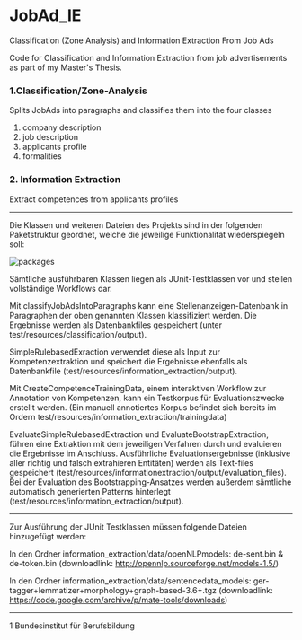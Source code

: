 # JobAd_IE
Classification (Zone Analysis) and Information Extraction From Job Ads

Code for Classification and Information Extraction from job advertisements as part of my Master's Thesis.

### 1.Classification/Zone-Analysis
Splits JobAds into paragraphs and classifies them into the four classes
  1. company description
  2. job description
  3. applicants profile
  4. formalities
  
  ### 2. Information Extraction
  Extract competences from applicants profiles
  
  ____________________________________________________________________________________

Die Klassen und weiteren Dateien des Projekts sind in der folgenden Paketstruktur geordnet, welche die jeweilige Funktionalität wiederspiegeln soll:

![packages](https://cloud.githubusercontent.com/assets/4161405/24959361/dc254c58-1f92-11e7-8860-2b499882896f.PNG)
 
Sämtliche ausführbaren Klassen liegen als JUnit-Testklassen vor und stellen vollständige Workflows dar.

Mit classifyJobAdsIntoParagraphs kann eine Stellenanzeigen-Datenbank in Paragraphen der oben genannten Klassen klassifiziert werden. Die Ergebnisse werden als Datenbankfiles gespeichert (unter test/resources/classification/output).

SimpleRulebasedExraction verwendet diese als Input zur Kompetenzextraktion und speichert die Ergebnisse ebenfalls als Datenbankfile (test/resources/information_extraction/output).

Mit CreateCompetenceTrainingData, einem interaktiven Workflow zur Annotation von Kompetenzen, kann ein Testkorpus für Evaluationszwecke erstellt werden. (Ein manuell annotiertes Korpus befindet sich bereits im Ordern test/resources/information_extraction/trainingdata)

EvaluateSimpleRulebasedExtraction und EvaluateBootstrapExtraction, führen eine Extraktion mit dem jeweiligen Verfahren durch und evaluieren die Ergebnisse im Anschluss. Ausführliche Evaluationsergebnisse (inklusive aller richtig und falsch extrahieren Entitäten) werden als Text-files gespeichert (test/resources/informationextraction/output/evaluation_files). 
Bei der Evaluation des Bootstrapping-Ansatzes werden außerdem sämtliche automatisch generierten Patterns hinterlegt (test/resources/information_extraction/output).

______________________________________________________________________________________

Zur Ausführung der JUnit Testklassen müssen folgende Dateien hinzugefügt werden:

In den Ordner information_extraction/data/openNLPmodels: 
de-sent.bin & de-token.bin (downloadlink: http://opennlp.sourceforge.net/models-1.5/)

In den Ordner information_extraction/data/sentencedata_models: 
ger-tagger+lemmatizer+morphology+graph-based-3.6+.tgz (downloadlink: https://code.google.com/archive/p/mate-tools/downloads)

_______________________________________________________________________________________

1 Bundesinstitut für Berufsbildung
